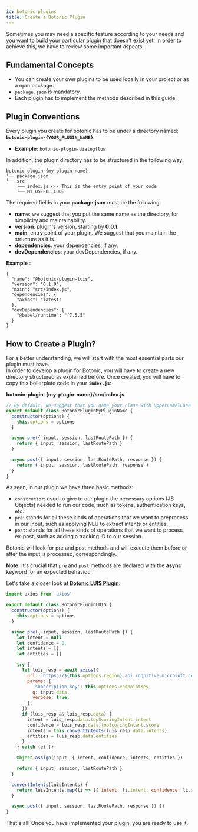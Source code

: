 ```yaml
---
id: botonic-plugins
title: Create a Botonic Plugin
---
```


Sometimes you may need a specific feature according to your needs and you want to build
your particular plugin that doesn't exist yet. In order to achieve this, we have to review some important aspects.

## Fundamental Concepts

- You can create your own plugins to be used locally in your project or as a npm package.
- `package.json` is mandatory.
- Each plugin has to implement the methods described in this guide.

## Plugin Conventions

Every plugin you create for botonic has to be under a directory named:  
**`botonic-plugin-{YOUR_PLUGIN_NAME}`**.

- **Example:** `botonic-plugin-dialogflow`

In addition, the plugin directory has to be structured in the following way:

```
botonic-plugin-{my-plugin-name}
└── package.json
└── src
    └── index.js <-- This is the entry point of your code
    └── MY_USEFUL_CODE
```

The required fields in your **package.json** must be the following:

- **name**: we suggest that you put the same name as the directory, for simplicity and maintainability.
- **version**: plugin's version, starting by **0.0.1**.
- **main**: entry point of your plugin. We suggest that you maintain the structure as it is.
- **dependencies**: your dependencies, if any.
- **devDependencies**: your devDependencies, if any.

**Example** :

```
{
  "name": "@botonic/plugin-luis",
  "version": "0.1.0",
  "main": "src/index.js",
  "dependencies": {
    "axios": "latest"
  },
  "devDependencies": {
    "@babel/runtime": "^7.5.5"
  }
}
```

## How to Create a Plugin?

For a better understanding, we will start with the most essential parts our plugin must have.  
In order to develop a plugin for Botonic, you will have to create a new directory structured as explained before.
Once created, you will have to copy this boilerplate code in your **`index.js`**:

**botonic-plugin-{my-plugin-name}/src/index.js**

```javascript
// By default, we suggest that you name your class with UpperCamelCase
export default class BotonicPluginMyPluginName {
  constructor(options) {
    this.options = options
  }

  async pre({ input, session, lastRoutePath }) {
    return { input, session, lastRoutePath }
  }

  async post({ input, session, lastRoutePath, response }) {
    return { input, session, lastRoutePath, response }
  }
}
```

As seen, in our plugin we have three basic methods:

- `constructor`: used to give to our plugin the necessary options (JS Objects) needed to run our code,
  such as tokens, authentication keys, etc.
- `pre`: stands for all these kinds of operations that we want to preprocess in our input, such as applying NLU to extract intents or entities.
- `post`: stands for all these kinds of operations that we want to process ex-post, such as adding a tracking ID to our session.

Botonic will look for pre and post methods and will execute them before or after the input is processed, correspondingly.

**Note:** It's crucial that `pre` and `post` methods are declared with the **async** keyword for an expected behaviour.

Let's take a closer look at **[Botonic LUIS Plugin](https://github.com/hubtype/botonic/tree/master/packages/botonic-plugin-luis)**:

```js
import axios from 'axios'

export default class BotonicPluginLUIS {
  constructor(options) {
    this.options = options
  }

  async pre({ input, session, lastRoutePath }) {
    let intent = null
    let confidence = 0
    let intents = []
    let entities = []

    try {
      let luis_resp = await axios({
        url: `https://${this.options.region}.api.cognitive.microsoft.com/luis/v2.0/apps/${this.options.appID}`,
        params: {
          'subscription-key': this.options.endpointKey,
          q: input.data,
          verbose: true,
        },
      })
      if (luis_resp && luis_resp.data) {
        intent = luis_resp.data.topScoringIntent.intent
        confidence = luis_resp.data.topScoringIntent.score
        intents = this.convertIntents(luis_resp.data.intents)
        entities = luis_resp.data.entities
      }
    } catch (e) {}

    Object.assign(input, { intent, confidence, intents, entities })

    return { input, session, lastRoutePath }
  }

  convertIntents(luisIntents) {
    return luisIntents.map(li => ({ intent: li.intent, confidence: li.score }))
  }

  async post({ input, session, lastRoutePath, response }) {}
}
```

That's all! Once you have implemented your plugin, you are ready to use it.

